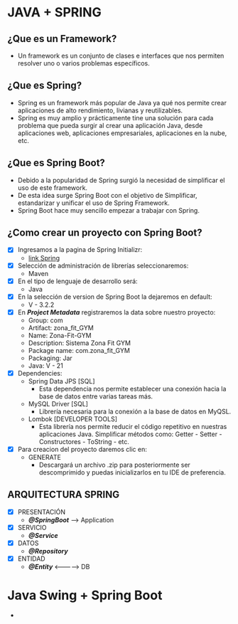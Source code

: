 # JAVA + SPRING
## ¿Que es un Framework?
-  Un framework es un conjunto de clases e interfaces que nos permiten
resolver uno o varios problemas específicos.

## ¿Que es Spring?
- Spring es un framework más popular de Java ya qué nos permite crear
aplicaciones de alto rendimiento, livianas y reutilizables.
- Spring es muy amplio y prácticamente tine una solución para cada 
problema que pueda surgir al crear una aplicación Java, desde
aplicaciones web, aplicaciones empresariales, aplicaciones en la
nube, etc.

## ¿Que es Spring Boot?
- Debido a la popularidad de Spring surgió la necesidad de simplificar
el uso de este framework.
- De esta idea surge Spring Boot con el objetivo de Simplificar,
estandarizar y unificar el uso de Spring Framework.
- Spring Boot hace muy sencillo empezar a trabajar con Spring.

## ¿Como crear un proyecto con Spring Boot?
- [x] Ingresamos a la pagina de Spring Initializr:
  - <a href="https://start.spring.io/">link Spring</a>
- [x] Selección de administración de librerías seleccionaremos:
  - Maven
- [x] En el tipo de lenguaje de desarrollo será:
  - Java
- [x] En la selección de version de Spring Boot la dejaremos en default:
  - V - 3.2.2
- [x] En ***Project Metadata*** registraremos la data sobre nuestro proyecto:
  - Group: com             
  - Artifact: zona_fit_GYM  
  - Name: Zona-Fit-GYM
  - Description: Sistema Zona Fit GYM
  - Package name: com.zona_fit_GYM
  - Packaging: Jar
  - Java: V - 21
- [x] Dependencies:
  - Spring Data JPS [SQL]
    - Esta dependencia nos permite establecer una conexión hacia
    la base de datos entre varias tareas más.
  - MySQL Driver [SQL]
    - Librería necesaria para la conexión a la base de datos en MyQSL.
  - Lombok [DEVELOPER TOOLS]
    - Esta librería nos permite reducir el código repetitivo en nuestras
    aplicaciones Java. Simplificar métodos como: Getter - Setter - Constructores -
    ToString - etc.
-[x] Para creacion del proyecto daremos clic en:
  - GENERATE
    - Descargará un archivo .zip para posteriormente ser descomprimido
    y puedas inicializarlos en tu IDE de preferencia.

## ARQUITECTURA SPRING
- [x] PRESENTACIÓN
  - ***@SpringBoot*** --> Application
- [x] SERVICIO
  - ***@Service***
- [x] DATOS
  - ***@Repository***
- [x] ENTIDAD
  - ***@Entity*** <-----> DB

# Java Swing + Spring Boot
- 